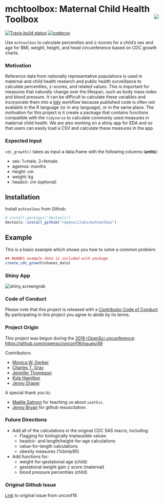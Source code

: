 
<!-- README.md is generated from README.Rmd. Please edit that file -->
mchtoolbox: Maternal Child Health Toolbox <img src="man/figures/imgHexSmall.png" align="right" />
=================================================================================================

[![Travis build status](https://travis-ci.com/ropenscilabs/mchtoolbox.svg?branch=master)](https://travis-ci.com/ropenscilabs/mchtoolbox) [![codecov](https://codecov.io/gh/ropenscilabs/mchtoolbox/branch/master/graph/badge.svg)](https://codecov.io/gh/ropenscilabs/mchtoolbox)

Use `mchtoolbox` to calculate percentiles and z-scores for a child’s sex and age for BMI, weight, height, and head circumference based on CDC growth charts.

### Motivation

Reference data from nationally representative populations is used in maternal and child health research and public health surveillance to calculate percentiles, z-scores, and related values. This is important for measures that naturally change over the lifespan, such as body mass index and blood pressure. It can be difficult to calculate these variables and incorporate them into a [tidy](https://www.tidyverse.org/) workflow because published code is often not available in the R language (or in any language), or in the same place. The motivation for this project is it create a package that contains functions compatible with the `tidyverse` to calculate commonly used measures in maternal child health. We are also working on a shiny app for EDA and so that users can easily load a CSV and calculate these measures in the app.

### Expected Input

`cdc_growth()` takes as input a data.frame with the following columns (**units**):

-   sex: 1=male, 2=female
-   agemos: months
-   height: cm
-   weight: kg
-   headcir: cm (optional)

Installation
------------

Install `mchtoolbox` from Github:

``` r
# install.packages("devtools")
devtools::install_github("ropenscilabs/mchtoolbox")
```

Example
-------

This is a basic example which shows you how to solve a common problem:

``` r
## NHANES example data is included with package
create_cdc_growth(nhanes_data)
```

### Shiny App

![shiny\_screengrab](https://user-images.githubusercontent.com/7783352/40394166-2b00b14a-5dd7-11e8-9f62-88770d4e80db.png)

### Code of Conduct

Please note that this project is released with a [Contributor Code of Conduct](CODE_OF_CONDUCT.md). By participating in this project you agree to abide by its terms.

### Project Origin

This project was begun during the [2018 rOpenSci unconference](unconf18.ropensci.org): <https://github.com/ropensci/unconf18/issues/49>

Contributors:

-   [Monica W. Gerber](https://github.com/monicagerber)
-   [Charles T. Gray](https://github.com/softloud)
-   [Jennifer Thompson](https://jenthompson.me/)
-   [Kyle Hamilton](http://kylehamilton.com/)
-   [Jenny Draper](https://www.esr.cri.nz)

A special thank you to:

-   [Maëlle Salmon](http://www.masalmon.eu/) for teaching us about `usethis`.
-   [Jenny Bryan](https://twitter.com/JennyBryan) for github resuscitation.

### Future Directions

-   Add all of the calculations in the original CDC SAS macro, including:
    -   Flagging for biologically implausible values
    -   headcir- and length/height-for-age calculations
    -   value-for-length calculations
    -   obesity measures (%bmip95)
-   Add functions for:
    -   weight-for-gestational age (child)
    -   gestational weight gain z score (maternal)
    -   blood pressure percentiles (child)

### Original Github Issue

[Link](https://github.com/ropensci/unconf18/issues/49) to original issue from unconf18.
